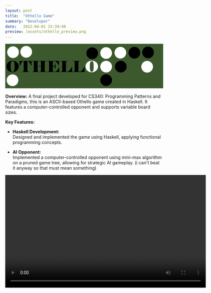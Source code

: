 ```yaml
---
layout: post
title:  "Othello Game"
summary: "Developer"
date:   2022-04-01 15:39:40
preview: /assets/othello_preview.png
---
```


![Title Image](/assets/Othello_Title.png)

**Overview:**
A final project developed for CS340: Programming Patterns and Paradigms, this is an ASCII-based Othello game created in Haskell. It features a computer-controlled opponent and supports variable board sizes.

**Key Features:**
- **Haskell Development:**  
   Designed and implemented the game using Haskell, applying functional programming concepts.
  
- **AI Opponent:**  
   Implemented a computer-controlled opponent using mini-max algorithm on a pruned game tree, allowing for strategic AI gameplay. (i can't beat it anyway so that must mean something)

<video width="640" height="360" controls>
  <source src="/assets/OthelloDemo.mp4" type="video/mp4">
  Your browser does not support the video tag.
</video>
